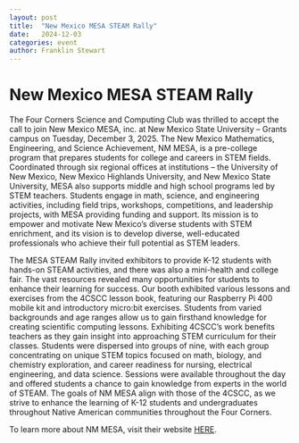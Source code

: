```yaml
---
layout: post
title:  "New Mexico MESA STEAM Rally"
date:   2024-12-03
categories: event
author: Franklin Stewart
---
```

# New Mexico MESA STEAM Rally

The Four Corners Science and Computing Club was thrilled to accept the call to join New Mexico MESA, inc. at New Mexico State University – Grants campus on Tuesday, December 3, 2025.  The New Mexico Mathematics, Engineering, and Science Achievement, NM MESA, is a pre-college program that prepares students for college and careers in STEM fields. Coordinated through six regional offices at institutions – the University of New Mexico, New Mexico Highlands University, and New Mexico State University, MESA also supports middle and high school programs led by STEM teachers. Students engage in math, science, and engineering activities, including field trips, workshops, competitions, and leadership projects, with MESA providing funding and support. Its mission is to empower and motivate New Mexico’s diverse students with STEM enrichment, and its vision is to develop diverse, well-educated professionals who achieve their full potential as STEM leaders.

The MESA STEAM Rally invited exhibitors to provide K-12 students with hands-on STEAM activities, and there was also a mini-health and college fair.  The vast resources revealed many opportunities for students to enhance their learning for success.  Our booth exhibited various lessons and exercises from the 4CSCC lesson book, featuring our Raspberry Pi 400 mobile kit and introductory micro:bit exercises.  Students from varied backgrounds and age ranges allow us to gain firsthand knowledge for creating scientific computing lessons.  Exhibiting 4CSCC’s work benefits teachers as they gain insight into approaching STEM curriculum for their classes.
Students were dispersed into groups of nine, with each group concentrating on unique STEM topics focused on math, biology, and chemistry exploration, and career readiness for nursing, electrical engineering, and data science.  Sessions were available throughout the day and offered students a chance to gain knowledge from experts in the world of STEAM.  The goals of NM MESA align with those of the 4CSCC, as we strive to enhance the learning of K-12 students and undergraduates throughout Native American communities throughout the Four Corners.

To learn more about NM MESA, visit their website [HERE](https://www.nmmesa.org/).
